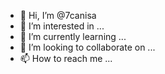 - 👋 Hi, I’m @7canisa
- 👀 I’m interested in ...
- 🌱 I’m currently learning ...
- 💞️ I’m looking to collaborate on ...
- 📫 How to reach me ...

<!---
7canisa/7canisa is a ✨ special ✨ repository because its `README.md` (this file) appears on your GitHub profile.
You can click the Preview link to take a look at your changes.
--->

